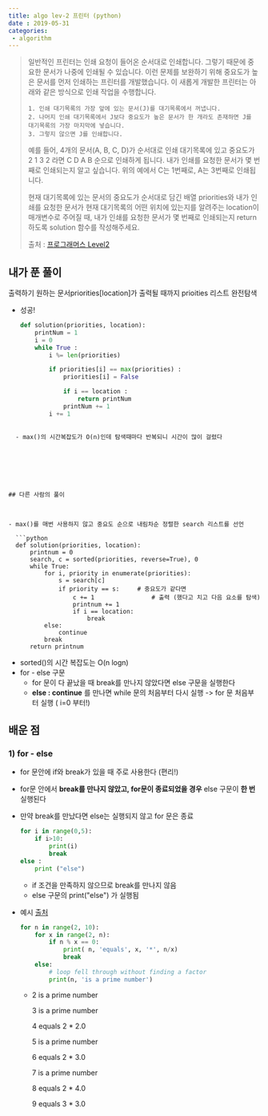 ```yaml
---
title: algo lev-2 프린터 (python)
date : 2019-05-31
categories:
 - algorithm
---
```




> 일반적인 프린터는 인쇄 요청이 들어온 순서대로 인쇄합니다. 그렇기 때문에 중요한 문서가 나중에 인쇄될 수 있습니다. 이런 문제를 보완하기 위해 중요도가 높은 문서를 먼저 인쇄하는 프린터를 개발했습니다. 이 새롭게 개발한 프린터는 아래와 같은 방식으로 인쇄 작업을 수행합니다.
>
> ```
> 1. 인쇄 대기목록의 가장 앞에 있는 문서(J)를 대기목록에서 꺼냅니다.
> 2. 나머지 인쇄 대기목록에서 J보다 중요도가 높은 문서가 한 개라도 존재하면 J를 대기목록의 가장 마지막에 넣습니다.
> 3. 그렇지 않으면 J를 인쇄합니다.
> ```
>
> 예를 들어, 4개의 문서(A, B, C, D)가 순서대로 인쇄 대기목록에 있고 중요도가 2 1 3 2 라면 C D A B 순으로 인쇄하게 됩니다. 내가 인쇄를 요청한 문서가 몇 번째로 인쇄되는지 알고 싶습니다. 위의 예에서 C는 1번째로, A는 3번째로 인쇄됩니다.
>
> 현재 대기목록에 있는 문서의 중요도가 순서대로 담긴 배열 priorities와 내가 인쇄를 요청한 문서가 현재 대기목록의 어떤 위치에 있는지를 알려주는 location이 매개변수로 주어질 때, 내가 인쇄를 요청한 문서가 몇 번째로 인쇄되는지 return 하도록 solution 함수를 작성해주세요.
>
> 
>
> 출처 : [프로그래머스 Level2](https://programmers.co.kr/learn/challenges?tab=all_challenges)





## 내가 푼 풀이



출력하기 원하는 문서priorities[location]가 출력될 때까지 prioities 리스트 완전탐색



- 성공!

  ```python
  def solution(priorities, location):
      printNum = 1
      i = 0
      while True :
          i %= len(priorities)
  
          if priorities[i] == max(priorities) :
              priorities[i] = False
  
              if i == location :
                  return printNum
              printNum += 1
          i += 1
```
  
  - max()의 시간복잡도가 O(n)인데 탐색때마다 반복되니 시간이 많이 걸렸다
  
    





## 다른 사람의 풀이



- max()를 매번 사용하지 않고 중요도 순으로 내림차순 정렬한 search 리스트를 선언

  ```python
  def solution(priorities, location):
      printnum = 0
      search, c = sorted(priorities, reverse=True), 0
      while True:
          for i, priority in enumerate(priorities):
              s = search[c]
              if priority == s:   	# 중요도가 같다면
                  c += 1				# 출력 (했다고 치고 다음 요소를 탐색)
                  printnum += 1
                  if i == location:
                      break
          else:
              continue
          break
      return printnum
  ```

  - sorted()의 시간 복잡도는 O(n logn)
  - for - else 구문
    - for 문이 다 끝났을 때 break를 만나지 않았다면 else 구문을 실행한다
    - **else : continue** 를 만나면 while 문의 처음부터 다시 실행 -> for 문 처음부터 실행 ( i=0 부터!)





## 배운 점

### 1) for - else

- for 문안에 if와 break가 있을 때 주로 사용한다 (편리!)

- for문 안에서 **break를 만나지 않았고, for문이 종료되었을 경우** else 구문이 **한 번** 실행된다

- 만약 break를 만났다면 else는 실행되지 않고 for 문은 종료

  ```python
  for i in range(0,5):
      if i>10:
          print(i)
          break
  else :
      print ("else")
  ```

  - if 조건을 만족하지 않으므로 break를 만나지 않음
  - else 구문의 print("else") 가 실행됨



- 예시  [출처](<http://book.pythontips.com/en/latest/for_-_else.html>)

  ```python
  for n in range(2, 10):
      for x in range(2, n):
          if n % x == 0:
              print( n, 'equals', x, '*', n/x)
              break
      else:
          # loop fell through without finding a factor
          print(n, 'is a prime number')
  ```

  - 2 is a prime number

    3 is a prime number

    4 equals 2 * 2.0

    5 is a prime number

    6 equals 2 * 3.0

    7 is a prime number

    8 equals 2 * 4.0

    9 equals 3 * 3.0